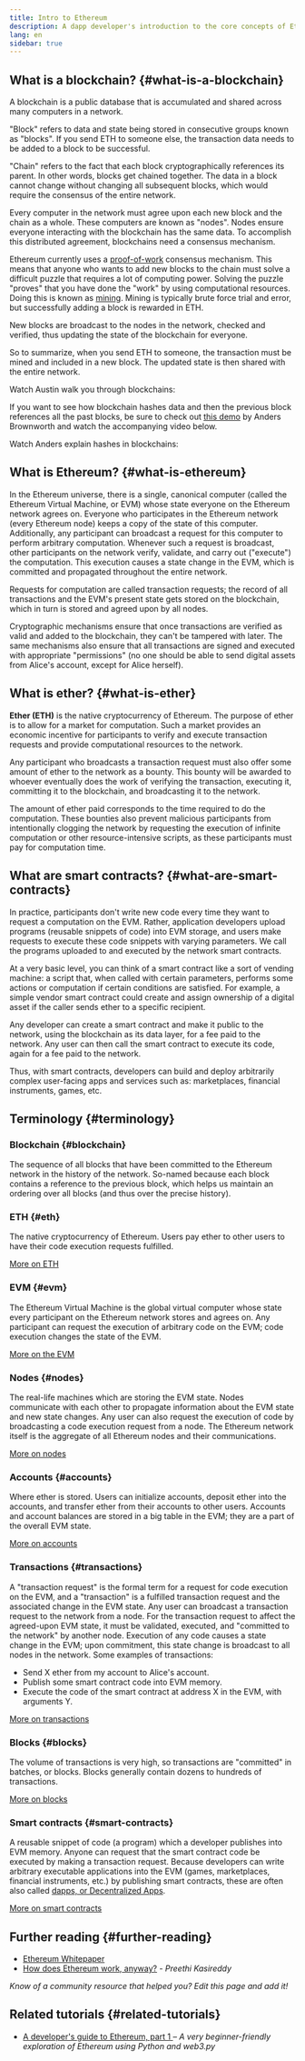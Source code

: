```yaml
---
title: Intro to Ethereum
description: A dapp developer's introduction to the core concepts of Ethereum.
lang: en
sidebar: true
---
```


## What is a blockchain? {#what-is-a-blockchain}

A blockchain is a public database that is accumulated and shared across many computers in a network.

"Block" refers to data and state being stored in consecutive groups known as "blocks". If you send ETH to someone else, the transaction data needs to be added to a block to be successful.

"Chain" refers to the fact that each block cryptographically references its parent. In other words, blocks get chained together. The data in a block cannot change without changing all subsequent blocks, which would require the consensus of the entire network.

Every computer in the network must agree upon each new block and the chain as a whole. These computers are known as "nodes". Nodes ensure everyone interacting with the blockchain has the same data. To accomplish this distributed agreement, blockchains need a consensus mechanism.

Ethereum currently uses a [proof-of-work](/developers/docs/consensus-mechanisms/pow/) consensus mechanism. This means that anyone who wants to add new blocks to the chain must solve a difficult puzzle that requires a lot of computing power. Solving the puzzle "proves" that you have done the "work" by using computational resources. Doing this is known as [mining](/developers/docs/consensus-mechanisms/pow/mining/). Mining is typically brute force trial and error, but successfully adding a block is rewarded in ETH.

New blocks are broadcast to the nodes in the network, checked and verified, thus updating the state of the blockchain for everyone.

So to summarize, when you send ETH to someone, the transaction must be mined and included in a new block. The updated state is then shared with the entire network.

Watch Austin walk you through blockchains:

<YouTube id="zcX7OJ-L8XQ" />

If you want to see how blockchain hashes data and then the previous block references all the past blocks, be sure to check out [this demo](https://andersbrownworth.com/blockchain/blockchain) by Anders Brownworth and watch the accompanying video below.

Watch Anders explain hashes in blockchains:

<YouTube id="_160oMzblY8" />

## What is Ethereum? {#what-is-ethereum}

In the Ethereum universe, there is a single, canonical computer (called the Ethereum Virtual Machine, or EVM) whose state everyone on the Ethereum network agrees on. Everyone who participates in the Ethereum network (every Ethereum node) keeps a copy of the state of this computer. Additionally, any participant can broadcast a request for this computer to perform arbitrary computation. Whenever such a request is broadcast, other participants on the network verify, validate, and carry out ("execute") the computation. This execution causes a state change in the EVM, which is committed and propagated throughout the entire network.

Requests for computation are called transaction requests; the record of all transactions and the EVM's present state gets stored on the blockchain, which in turn is stored and agreed upon by all nodes.

Cryptographic mechanisms ensure that once transactions are verified as valid and added to the blockchain, they can't be tampered with later. The same mechanisms also ensure that all transactions are signed and executed with appropriate "permissions" (no one should be able to send digital assets from Alice's account, except for Alice herself).

## What is ether? {#what-is-ether}

**Ether (ETH)** is the native cryptocurrency of Ethereum. The purpose of ether is to allow for a market for computation. Such a market provides an economic incentive for participants to verify and execute transaction requests and provide computational resources to the network.

Any participant who broadcasts a transaction request must also offer some amount of ether to the network as a bounty. This bounty will be awarded to whoever eventually does the work of verifying the transaction, executing it, committing it to the blockchain, and broadcasting it to the network.

The amount of ether paid corresponds to the time required to do the computation. These bounties also prevent malicious participants from intentionally clogging the network by requesting the execution of infinite computation or other resource-intensive scripts, as these participants must pay for computation time.

## What are smart contracts? {#what-are-smart-contracts}

In practice, participants don't write new code every time they want to request a computation on the EVM. Rather, application developers upload programs (reusable snippets of code) into EVM storage, and users make requests to execute these code snippets with varying parameters. We call the programs uploaded to and executed by the network smart contracts.

At a very basic level, you can think of a smart contract like a sort of vending machine: a script that, when called with certain parameters, performs some actions or computation if certain conditions are satisfied. For example, a simple vendor smart contract could create and assign ownership of a digital asset if the caller sends ether to a specific recipient.

Any developer can create a smart contract and make it public to the network, using the blockchain as its data layer, for a fee paid to the network. Any user can then call the smart contract to execute its code, again for a fee paid to the network.

Thus, with smart contracts, developers can build and deploy arbitrarily complex user-facing apps and services such as: marketplaces, financial instruments, games, etc.

## Terminology {#terminology}

### Blockchain {#blockchain}

The sequence of all blocks that have been committed to the Ethereum network in the history of the network. So-named because each block contains a reference to the previous block, which helps us maintain an ordering over all blocks (and thus over the precise history).

### ETH {#eth}

The native cryptocurrency of Ethereum. Users pay ether to other users to have their code execution requests fulfilled.

[More on ETH](/developers/docs/intro-to-ether/)

### EVM {#evm}

The Ethereum Virtual Machine is the global virtual computer whose state every participant on the Ethereum network stores and agrees on. Any participant can request the execution of arbitrary code on the EVM; code execution changes the state of the EVM.

[More on the EVM](/developers/docs/evm/)

### Nodes {#nodes}

The real-life machines which are storing the EVM state. Nodes communicate with each other to propagate information about the EVM state and new state changes. Any user can also request the execution of code by broadcasting a code execution request from a node. The Ethereum network itself is the aggregate of all Ethereum nodes and their communications.

[More on nodes](/developers/docs/nodes-and-clients/)

### Accounts {#accounts}

Where ether is stored. Users can initialize accounts, deposit ether into the accounts, and transfer ether from their accounts to other users. Accounts and account balances are stored in a big table in the EVM; they are a part of the overall EVM state.

[More on accounts](/developers/docs/accounts/)

### Transactions {#transactions}

A "transaction request" is the formal term for a request for code execution on the EVM, and a "transaction" is a fulfilled transaction request and the associated change in the EVM state. Any user can broadcast a transaction request to the network from a node. For the transaction request to affect the agreed-upon EVM state, it must be validated, executed, and "committed to the network" by another node. Execution of any code causes a state change in the EVM; upon commitment, this state change is broadcast to all nodes in the network. Some examples of transactions:

- Send X ether from my account to Alice's account.
- Publish some smart contract code into EVM memory.
- Execute the code of the smart contract at address X in the EVM, with arguments Y.

[More on transactions](/developers/docs/transactions/)

### Blocks {#blocks}

The volume of transactions is very high, so transactions are "committed" in batches, or blocks. Blocks generally contain dozens to hundreds of transactions.

[More on blocks](/developers/docs/blocks/)

### Smart contracts {#smart-contracts}

A reusable snippet of code (a program) which a developer publishes into EVM memory. Anyone can request that the smart contract code be executed by making a transaction request. Because developers can write arbitrary executable applications into the EVM (games, marketplaces, financial instruments, etc.) by publishing smart contracts, these are often also called [dapps, or Decentralized Apps](/developers/docs/dapps/).

[More on smart contracts](/developers/docs/smart-contracts/)

## Further reading {#further-reading}

- [Ethereum Whitepaper](/whitepaper/)
- [How does Ethereum work, anyway?](https://www.preethikasireddy.com/post/how-does-ethereum-work-anyway) - _Preethi Kasireddy_

_Know of a community resource that helped you? Edit this page and add it!_

## Related tutorials {#related-tutorials}

- [A developer's guide to Ethereum, part 1 ](/developers/tutorials/a-developers-guide-to-ethereum-part-one/) _– A very beginner-friendly exploration of Ethereum using Python and web3.py_
